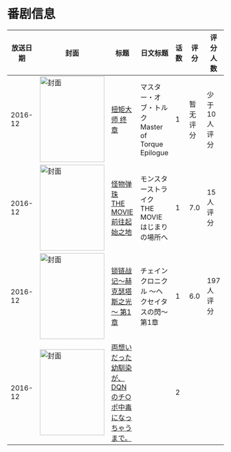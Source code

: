 # 番剧信息

|放送日期|封面|标题|日文标题|话数|评分|评分人数|
|---|---|---|---|---|---|---|
|2016-12|<img src="//lain.bgm.tv/pic/cover/c/f9/80/308998_yZLKL.jpg" alt="封面" style="width:150px;height:200px;object-fit:cover;">|[扭矩大师 终章](https://bangumi.tv/subject/308998)|マスター・オブ・トルク Master of Torque Epilogue|1|暂无评分|少于10人评分|
|2016-12|<img src="//lain.bgm.tv/pic/cover/c/ce/03/187935_T2gUz.jpg" alt="封面" style="width:150px;height:200px;object-fit:cover;">|[怪物弹珠 THE MOVIE 前往起始之地](https://bangumi.tv/subject/187935)|モンスターストライク THE MOVIE はじまりの場所へ|1|7.0|15人评分|
|2016-12|<img src="//lain.bgm.tv/pic/cover/c/d7/b3/188064_0z0iP.jpg" alt="封面" style="width:150px;height:200px;object-fit:cover;">|[锁链战记～赫克瑟塔斯之光～ 第1章](https://bangumi.tv/subject/188064)|チェインクロニクル ～ヘクセイタスの閃～ 第1章|1|6.0|197人评分|
|2016-12|<img src="//lain.bgm.tv/pic/cover/c/72/bd/506263_Gr2zR.jpg" alt="封面" style="width:150px;height:200px;object-fit:cover;">|[両想いだった幼馴染が、DQNのチ○ポ中毒になっちゃうまで。](https://bangumi.tv/subject/506263)||2|||
